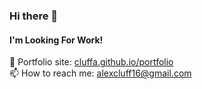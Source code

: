 ### Hi there 👋

#### I'm Looking For Work!  
📂 Portfolio site: [cluffa.github.io/portfolio](https://cluffa.github.io/portfolio)   
📫 How to reach me: [alexcluff16@gmail.com](mailto:alexcluff16@gmail.com)  

<!--
[![My user statistics](images/userstats.svg)](https://github.com/cicirello/user-statistician)

**cluffa/cluffa** is a ✨ _special_ ✨ repository because its `README.md` (this file) appears on your GitHub profile.

Here are some ideas to get you started:

- 🔭 I’m currently working on ...
- 🌱 I’m currently learning ...
- 👯 I’m looking to collaborate on ...
- 🤔 I’m looking for help with ...
- 💬 Ask me about ...
- 📫 How to reach me: ...
- 😄 Pronouns: ...
- ⚡ Fun fact: ...
-->

